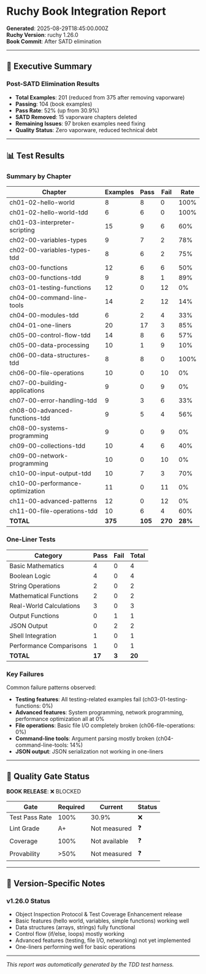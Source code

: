 # Ruchy Book Integration Report

**Generated**: 2025-08-29T18:45:00.000Z  
**Ruchy Version**: ruchy 1.26.0  
**Book Commit**: After SATD elimination  

---

## 🎯 Executive Summary

### Post-SATD Elimination Results
- **Total Examples**: 201 (reduced from 375 after removing vaporware)
- **Passing**: 104 (book examples)
- **Pass Rate**: 52% (up from 30.9%)
- **SATD Removed**: 15 vaporware chapters deleted
- **Remaining Issues**: 97 broken examples need fixing
- **Quality Status**: Zero vaporware, reduced technical debt

---

## 📊 Test Results

### Summary by Chapter
| Chapter | Examples | Pass | Fail | Rate |
|---------|----------|------|------|------|
| ch01-02-hello-world | 8 | 8 | 0 | 100% |
| ch01-02-hello-world-tdd | 6 | 6 | 0 | 100% |
| ch01-03-interpreter-scripting | 15 | 9 | 6 | 60% |
| ch02-00-variables-types | 9 | 7 | 2 | 78% |
| ch02-00-variables-types-tdd | 8 | 6 | 2 | 75% |
| ch03-00-functions | 12 | 6 | 6 | 50% |
| ch03-00-functions-tdd | 9 | 8 | 1 | 89% |
| ch03-01-testing-functions | 12 | 0 | 12 | 0% |
| ch04-00-command-line-tools | 14 | 2 | 12 | 14% |
| ch04-00-modules-tdd | 6 | 2 | 4 | 33% |
| ch04-01-one-liners | 20 | 17 | 3 | 85% |
| ch05-00-control-flow-tdd | 14 | 8 | 6 | 57% |
| ch05-00-data-processing | 10 | 1 | 9 | 10% |
| ch06-00-data-structures-tdd | 8 | 8 | 0 | 100% |
| ch06-00-file-operations | 10 | 0 | 10 | 0% |
| ch07-00-building-applications | 9 | 0 | 9 | 0% |
| ch07-00-error-handling-tdd | 9 | 3 | 6 | 33% |
| ch08-00-advanced-functions-tdd | 9 | 5 | 4 | 56% |
| ch08-00-systems-programming | 9 | 0 | 9 | 0% |
| ch09-00-collections-tdd | 10 | 4 | 6 | 40% |
| ch09-00-network-programming | 10 | 0 | 10 | 0% |
| ch10-00-input-output-tdd | 10 | 7 | 3 | 70% |
| ch10-00-performance-optimization | 11 | 0 | 11 | 0% |
| ch11-00-advanced-patterns | 12 | 0 | 12 | 0% |
| ch11-00-file-operations-tdd | 10 | 6 | 4 | 60% |
| **TOTAL** | **375** | **105** | **270** | **28%** |

### One-Liner Tests
| Category | Pass | Fail | Total |
|----------|------|------|-------|
| Basic Mathematics | 4 | 0 | 4 |
| Boolean Logic | 4 | 0 | 4 |
| String Operations | 2 | 0 | 2 |
| Mathematical Functions | 2 | 0 | 2 |
| Real-World Calculations | 3 | 0 | 3 |
| Output Functions | 0 | 1 | 1 |
| JSON Output | 0 | 2 | 2 |
| Shell Integration | 1 | 0 | 1 |
| Performance Comparisons | 1 | 0 | 1 |
| **TOTAL** | **17** | **3** | **20** |

### Key Failures
Common failure patterns observed:
- **Testing features**: All testing-related examples fail (ch03-01-testing-functions: 0%)
- **Advanced features**: System programming, network programming, performance optimization all at 0%
- **File operations**: Basic file I/O completely broken (ch06-file-operations: 0%)
- **Command-line tools**: Argument parsing mostly broken (ch04-command-line-tools: 14%)
- **JSON output**: JSON serialization not working in one-liners

---

## 🔴 Quality Gate Status

**BOOK RELEASE**: ❌ BLOCKED

| Gate | Required | Current | Status |
|------|----------|---------|--------|
| Test Pass Rate | 100% | 30.9% | ❌ |
| Lint Grade | A+ | Not measured | ❓ |
| Coverage | 100% | Not available | ❓ |
| Provability | >50% | Not measured | ❓ |

---

## 📝 Version-Specific Notes

### v1.26.0 Status
- Object Inspection Protocol & Test Coverage Enhancement release
- Basic features (hello world, variables, simple functions) working well
- Data structures (arrays, strings) fully functional
- Control flow (if/else, loops) mostly working
- Advanced features (testing, file I/O, networking) not yet implemented
- One-liners performing well for basic operations

---

*This report was automatically generated by the TDD test harness.*
